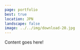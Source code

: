 ```yaml
---
page: portfolio
best: true
location: JPN
landscape: false
image: ../../img/download-20.jpg
---
```

Content goes here!

